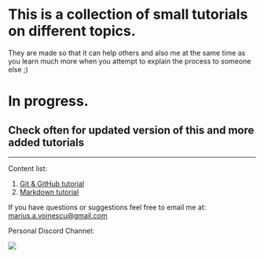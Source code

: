# This is a collection of small tutorials on different topics.

They are made so that it can help others and also me at the same time as you learn much more when you attempt to explain the process to someone else ;)


# In progress.
## Check often for updated version of this and more added tutorials

* * *

Content list:

1. [Git & GitHub tutorial](learn_git.md)
2. [Markdown tutorial](learn.md)

If you have questions or suggestions feel free to email me at: 
    [marius.a.voinescu@gmail.com](mailto:marius.a.voinescu@gmail.com)

Personal Discord Channel:

  <a href="https://discord.gg/QdSjVuk">
    <img src="https://img.shields.io/badge/discord-join-7289DA.svg?logo=discord&longCache=true&style=flat" />
  </a>

